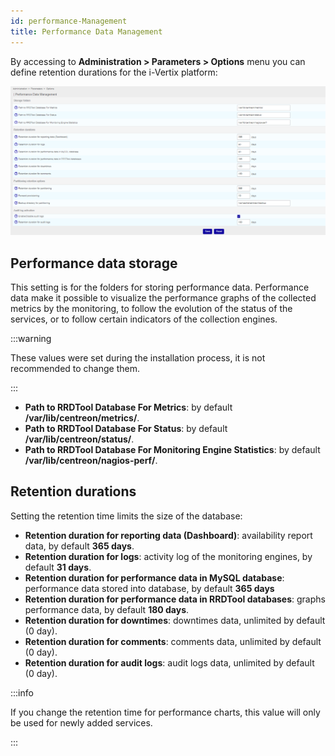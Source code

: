 ```yaml
---
id: performance-Management
title: Performance Data Management
---
```


By accessing to **Administration > Parameters > Options** menu you can define
retention durations for the i-Vertix platform:

![image](../../assets/administration/data-management/data_retention.png)

## Performance data storage

This setting is for the folders for storing performance data. Performance data
make it possible to visualize the performance graphs of the collected metrics by
the monitoring, to follow the evolution of the status of the services, or to
follow certain indicators of the collection engines.

:::warning

These values were set during the installation process, it is not recommended to change them.

:::

- **Path to RRDTool Database For Metrics**: by default
**/var/lib/centreon/metrics/**.
- **Path to RRDTool Database For Status**: by default
**/var/lib/centreon/status/**.
- **Path to RRDTool Database For Monitoring Engine Statistics**: by default
**/var/lib/centreon/nagios-perf/**.

## Retention durations

Setting the retention time limits the size of the database:

- **Retention duration for reporting data (Dashboard)**: availability report
data, by default **365 days**.
- **Retention duration for logs**: activity log of the monitoring engines, by
default **31 days**.
- **Retention duration for performance data in MySQL database**: performance
data stored into database, by default **365 days**
- **Retention duration for performance data in RRDTool databases**: graphs
performance data, by default **180 days**.
- **Retention duration for downtimes**: downtimes data, unlimited by default
(0 day).
- **Retention duration for comments**: comments data, unlimited by default (0
day).
- **Retention duration for audit logs**: audit logs data, unlimited by default
(0 day).

:::info

If you change the retention time for performance charts, this value will only be used for newly added services.

:::
